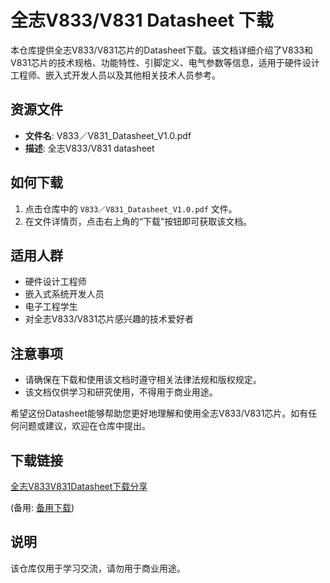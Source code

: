 # 全志V833/V831 Datasheet 下载

本仓库提供全志V833/V831芯片的Datasheet下载。该文档详细介绍了V833和V831芯片的技术规格、功能特性、引脚定义、电气参数等信息，适用于硬件设计工程师、嵌入式开发人员以及其他相关技术人员参考。

## 资源文件

- **文件名**: V833／V831_Datasheet_V1.0.pdf
- **描述**: 全志V833/V831 datasheet

## 如何下载

1. 点击仓库中的 `V833／V831_Datasheet_V1.0.pdf` 文件。
2. 在文件详情页，点击右上角的“下载”按钮即可获取该文档。

## 适用人群

- 硬件设计工程师
- 嵌入式系统开发人员
- 电子工程学生
- 对全志V833/V831芯片感兴趣的技术爱好者

## 注意事项

- 请确保在下载和使用该文档时遵守相关法律法规和版权规定。
- 该文档仅供学习和研究使用，不得用于商业用途。

希望这份Datasheet能够帮助您更好地理解和使用全志V833/V831芯片。如有任何问题或建议，欢迎在仓库中提出。

## 下载链接
[全志V833V831Datasheet下载分享](https://pan.quark.cn/s/2f717965e922) 

(备用: [备用下载](https://pan.baidu.com/s/1JrZw9dpin1LS85OyunhEBA?pwd=1234))

## 说明

该仓库仅用于学习交流，请勿用于商业用途。
